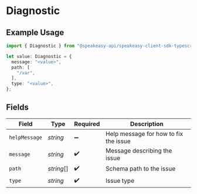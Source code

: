 # Diagnostic

## Example Usage

```typescript
import { Diagnostic } from "@speakeasy-api/speakeasy-client-sdk-typescript/sdk/models/shared";

let value: Diagnostic = {
  message: "<value>",
  path: [
    "/var",
  ],
  type: "<value>",
};
```

## Fields

| Field                                 | Type                                  | Required                              | Description                           |
| ------------------------------------- | ------------------------------------- | ------------------------------------- | ------------------------------------- |
| `helpMessage`                         | *string*                              | :heavy_minus_sign:                    | Help message for how to fix the issue |
| `message`                             | *string*                              | :heavy_check_mark:                    | Message describing the issue          |
| `path`                                | *string*[]                            | :heavy_check_mark:                    | Schema path to the issue              |
| `type`                                | *string*                              | :heavy_check_mark:                    | Issue type                            |